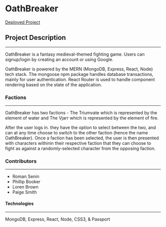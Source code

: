 # OathBreaker

[Deployed Project](https://oathbreaker.herokuapp.com/)

## Project Description

---

OathBreaker is a fantasy medieval-themed fighting game. Users can signup/login by creating an account or using Google.

OathBreaker is powered by the MERN (MongoDB, Express, React, Node) tech stack. The mongoose npm package handles database transactions, mainly for user authentication. React Router is used to handle component rendering based on the state of the application.

### Factions

---

OathBreaker has two factions - The Triumvate which is represented by the element of water and The Vjarr which is represented by the element of fire.

After the user logs in. they have the option to select between the two, and can at any time choose to switch to the other faction (hence the name OathBreaker). Once a faction has been selected, the user is then presented with characters withinin their respective faction that they can choose to fight as against a randomly-selected character from the opposing faction.

### Contributors

---

- Roman Senin
- Phillip Booker
- Loren Brown
- Paige Smith

#### Technologies

---

MongoDB, Express, React, Node, CSS3, & Passport
